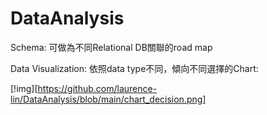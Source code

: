 # DataAnalysis


Schema: 可做為不同Relational DB關聯的road map

Data Visualization:
依照data type不同，傾向不同選擇的Chart:

[!img][https://github.com/laurence-lin/DataAnalysis/blob/main/chart_decision.png]
